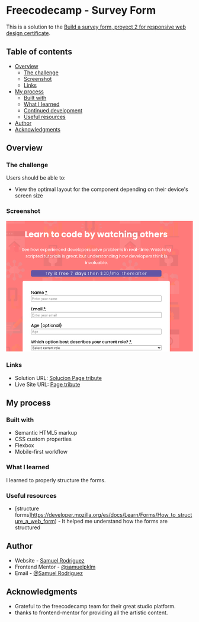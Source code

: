 # Freecodecamp - Survey Form

This is a solution to the [Build a survey form, proyect 2 for responsive web design certificate](https://www.freecodecamp.org/learn/responsive-web-design/responsive-web-design-projects/build-a-tribute-page). 

## Table of contents

- [Overview](#overview)
  - [The challenge](#the-challenge)
  - [Screenshot](#screenshot)
  - [Links](#links)
- [My process](#my-process)
  - [Built with](#built-with)
  - [What I learned](#what-i-learned)
  - [Continued development](#continued-development)
  - [Useful resources](#useful-resources)
- [Author](#author)
- [Acknowledgments](#acknowledgments)

## Overview

### The challenge

Users should be able to:

- View the optimal layout for the component depending on their device's screen size

### Screenshot

![Faq acordion](./capture.png)


### Links

- Solution URL: [Solucion Page tribute](https://github.com/samuelpklm/freecodecamp-Responsive_Web_Design/tree/main/Proyecto%201%20-%20Build%20a%20Tribute%20Page)
- Live Site URL: [Page tribute](https://glowing-druid-b887c6.netlify.app/)

## My process

### Built with

- Semantic HTML5 markup
- CSS custom properties
- Flexbox
- Mobile-first workflow


### What I learned

I learned to properly structure the forms.


### Useful resources

- [structure forms]https://developer.mozilla.org/es/docs/Learn/Forms/How_to_structure_a_web_form) - It helped me understand how the forms are structured


## Author

- Website - [Samuel Rodriguez](https://github.com/samuelpklm)
- Frontend Mentor - [@samuelpklm](https://www.frontendmentor.io/profile/samuelpklm)
- Email - [@Samuel Rodriguez](samuelr76@gmail.com)

## Acknowledgments
- Grateful to the freecodecamp team for their great studio platform.
- thanks to frontend-mentor for providing all the artistic content.